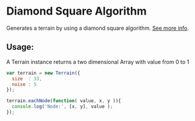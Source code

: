 Diamond Square Algorithm
======================
Generates a terrain by using a diamond square algorithm. [See more info](http://en.wikipedia.org/wiki/Diamond-square_algorithm).


Usage:
-----

A Terrain instance returns a two dimensional Array with value from 0 to 1

```javascript
var terrain = new Terrain({
  size  : 33,
  noise : 5
});

terrain.eachNode(function( value, x, y )){
  console.log('Node:', [x, y], value );
});
```
